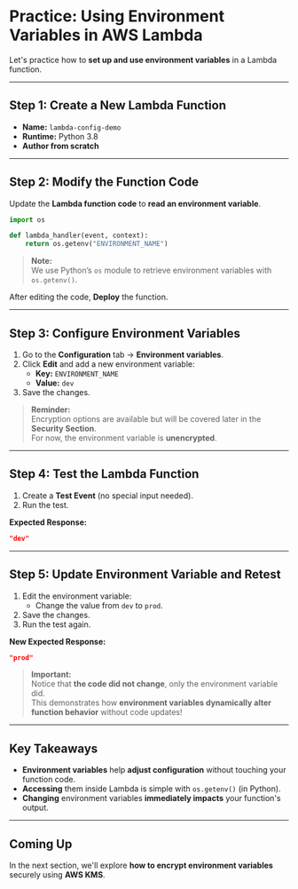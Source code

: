 # Practice: Using Environment Variables in AWS Lambda

Let's practice how to **set up and use environment variables** in a Lambda function.

---

## Step 1: Create a New Lambda Function

- **Name:** `lambda-config-demo`
- **Runtime:** Python 3.8
- **Author from scratch**

---

## Step 2: Modify the Function Code

Update the **Lambda function code** to **read an environment variable**.

```python
import os

def lambda_handler(event, context):
    return os.getenv("ENVIRONMENT_NAME")
```

> **Note:**  
> We use Python’s `os` module to retrieve environment variables with `os.getenv()`.

After editing the code, **Deploy** the function.

---

## Step 3: Configure Environment Variables

1. Go to the **Configuration** tab → **Environment variables**.
2. Click **Edit** and add a new environment variable:
   - **Key:** `ENVIRONMENT_NAME`
   - **Value:** `dev`
3. Save the changes.

> **Reminder:**  
> Encryption options are available but will be covered later in the **Security Section**.  
> For now, the environment variable is **unencrypted**.

---

## Step 4: Test the Lambda Function

1. Create a **Test Event** (no special input needed).
2. Run the test.

**Expected Response:**
```json
"dev"
```

---

## Step 5: Update Environment Variable and Retest

1. Edit the environment variable:
   - Change the value from `dev` to `prod`.
2. Save the changes.
3. Run the test again.

**New Expected Response:**
```json
"prod"
```

> **Important:**  
> Notice that **the code did not change**, only the environment variable did.  
> This demonstrates how **environment variables dynamically alter function behavior** without code updates!

---

## Key Takeaways

- **Environment variables** help **adjust configuration** without touching your function code.
- **Accessing** them inside Lambda is simple with `os.getenv()` (in Python).
- **Changing** environment variables **immediately impacts** your function's output.

---

## Coming Up

In the next section, we'll explore **how to encrypt environment variables** securely using **AWS KMS**.
